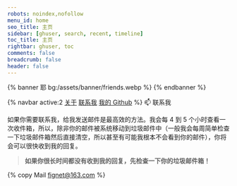 ```yaml
---
robots: noindex,nofollow
menu_id: home
seo_title: 主页
sidebar: [ghuser, search, recent, timeline]
toc_title: 主页
rightbar: ghuser, toc
comments: false
breadcrumb: false
header: false
---
```


{% banner 耶 bg:/assets/banner/friends.webp %}
{% endbanner %}

{% navbar active:2 [关于](/social/about) [联系我](/social/contact-me/) [我的&nbsp;Github](/social/my-github/) %}
📫 联系我

如果你需要联系我，给我发送邮件是最高效的方法。我会每 4 到 5 个小时查看一次收件箱，所以，除非你的邮件被系统移动到垃圾邮件中（一般我会每周简单检查一下垃圾邮件箱然后直接清空，所以甚至有可能我根本不会看到你的邮件），你将会可以很快收到我的回复。

> **如果你很长时间都没有收到我的回复，先检查一下你的垃圾邮件箱！**

{% copy Mail fignet@163.com %}
